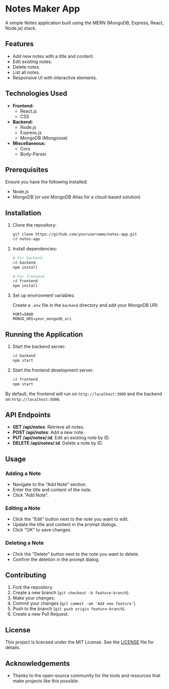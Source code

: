 # Notes Maker App

A simple Notes application built using the MERN (MongoDB, Express, React, Node.js) stack.

## Features

- Add new notes with a title and content.
- Edit existing notes.
- Delete notes.
- List all notes.
- Responsive UI with interactive elements.

## Technologies Used

- **Frontend:**
  - React.js
  - CSS
- **Backend:**
  - Node.js
  - Express.js
  - MongoDB (Mongoose)
- **Miscellaneous:**
  - Cors
  - Body-Parser

## Prerequisites

Ensure you have the following installed:

- Node.js
- MongoDB (or use MongoDB Atlas for a cloud-based solution)

## Installation

1. Clone the repository:

    ```bash
    git clone https://github.com/yourusername/notes-app.git
    cd notes-app
    ```

2. Install dependencies:

    ```bash
    # For backend
    cd backend
    npm install

    # For frontend
    cd frontend
    npm install
    ```

3. Set up environment variables:

    Create a `.env` file in the `backend` directory and add your MongoDB URI:

    ```plaintext
    PORT=5000
    MONGO_URI=your_mongodb_uri
    ```

## Running the Application

1. Start the backend server:

    ```bash
    cd backend
    npm start
    ```

2. Start the frontend development server:

    ```bash
    cd frontend
    npm start
    ```

By default, the frontend will run on `http://localhost:3000` and the backend on `http://localhost:5000`.

## API Endpoints

- **GET /api/notes**: Retrieve all notes.
- **POST /api/notes**: Add a new note.
- **PUT /api/notes/:id**: Edit an existing note by ID.
- **DELETE /api/notes/:id**: Delete a note by ID.

## Usage

### Adding a Note

- Navigate to the "Add Note" section.
- Enter the title and content of the note.
- Click "Add Note".

### Editing a Note

- Click the "Edit" button next to the note you want to edit.
- Update the title and content in the prompt dialogs.
- Click "OK" to save changes.

### Deleting a Note

- Click the "Delete" button next to the note you want to delete.
- Confirm the deletion in the prompt dialog.

## Contributing

1. Fork the repository.
2. Create a new branch (`git checkout -b feature-branch`).
3. Make your changes.
4. Commit your changes (`git commit -am 'Add new feature'`).
5. Push to the branch (`git push origin feature-branch`).
6. Create a new Pull Request.

## License

This project is licensed under the MIT License. See the [LICENSE](LICENSE) file for details.

## Acknowledgements

- Thanks to the open-source community for the tools and resources that make projects like this possible.

